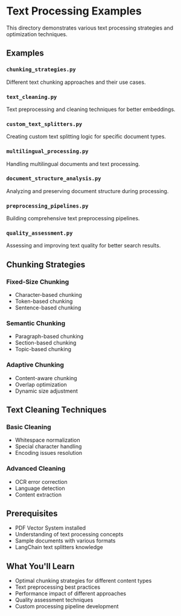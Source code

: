 # Text Processing Examples

This directory demonstrates various text processing strategies and optimization techniques.

## Examples

### `chunking_strategies.py`

Different text chunking approaches and their use cases.

### `text_cleaning.py`

Text preprocessing and cleaning techniques for better embeddings.

### `custom_text_splitters.py`

Creating custom text splitting logic for specific document types.

### `multilingual_processing.py`

Handling multilingual documents and text processing.

### `document_structure_analysis.py`

Analyzing and preserving document structure during processing.

### `preprocessing_pipelines.py`

Building comprehensive text preprocessing pipelines.

### `quality_assessment.py`

Assessing and improving text quality for better search results.

## Chunking Strategies

### Fixed-Size Chunking

- Character-based chunking
- Token-based chunking
- Sentence-based chunking

### Semantic Chunking

- Paragraph-based chunking
- Section-based chunking
- Topic-based chunking

### Adaptive Chunking

- Content-aware chunking
- Overlap optimization
- Dynamic size adjustment

## Text Cleaning Techniques

### Basic Cleaning

- Whitespace normalization
- Special character handling
- Encoding issues resolution

### Advanced Cleaning

- OCR error correction
- Language detection
- Content extraction

## Prerequisites

- PDF Vector System installed
- Understanding of text processing concepts
- Sample documents with various formats
- LangChain text splitters knowledge

## What You'll Learn

- Optimal chunking strategies for different content types
- Text preprocessing best practices
- Performance impact of different approaches
- Quality assessment techniques
- Custom processing pipeline development
